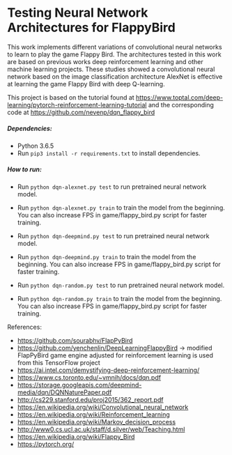 # Testing Neural Network Architectures for FlappyBird

This work implements different variations of convolutional neural networks to learn to play the game Flappy Bird. The architectures tested in this work are based on previous works deep reinforcement learning and other machine learning projects. These studies showed a convolutional neural network based on the image classification architecture AlexNet is effective at learning the game Flappy Bird with deep Q-learning.

This project is based on the tutorial found at https://www.toptal.com/deep-learning/pytorch-reinforcement-learning-tutorial
and the corresponding code at https://github.com/nevenp/dqn_flappy_bird

##### Dependencies:
* Python 3.6.5
* Run `pip3 install -r requirements.txt` to install dependencies.

##### How to run:
* Run `python dqn-alexnet.py test` to run pretrained neural network model.
* Run `python dqn-alexnet.py train` to train the model from the beginning. You can also increase FPS in game/flappy_bird.py script for faster training.

* Run `python dqn-deepmind.py test` to run pretrained neural network model.
* Run `python dqn-deepmind.py train` to train the model from the beginning. You can also increase FPS in game/flappy_bird.py script for faster training.

* Run `python dqn-random.py test` to run pretrained neural network model.
* Run `python dqn-random.py train` to train the model from the beginning. You can also increase FPS in game/flappy_bird.py script for faster training.

References:
* https://github.com/sourabhv/FlapPyBird
* https://github.com/yenchenlin/DeepLearningFlappyBird -> modified FlapPyBird game engine adjusted for reinforcement learning is used from this TensorFlow project
* https://ai.intel.com/demystifying-deep-reinforcement-learning/
* https://www.cs.toronto.edu/~vmnih/docs/dqn.pdf
* https://storage.googleapis.com/deepmind-media/dqn/DQNNaturePaper.pdf
* http://cs229.stanford.edu/proj2015/362_report.pdf
* https://en.wikipedia.org/wiki/Convolutional_neural_network
* https://en.wikipedia.org/wiki/Reinforcement_learning
* https://en.wikipedia.org/wiki/Markov_decision_process
* http://www0.cs.ucl.ac.uk/staff/d.silver/web/Teaching.html
* https://en.wikipedia.org/wiki/Flappy_Bird
* https://pytorch.org/

